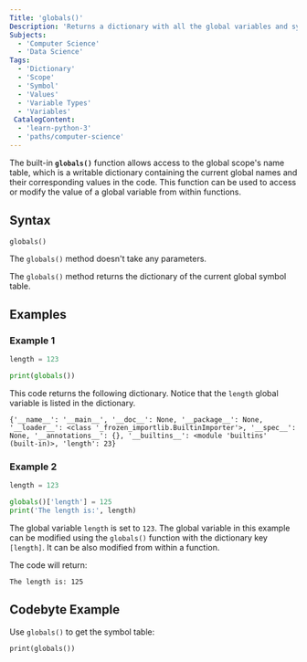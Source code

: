 ```yaml
---
Title: 'globals()'
Description: 'Returns a dictionary with all the global variables and symbols for the current program.'
Subjects:
  - 'Computer Science'
  - 'Data Science'
Tags:
  - 'Dictionary'
  - 'Scope'
  - 'Symbol'
  - 'Values'
  - 'Variable Types'
  - 'Variables'
 CatalogContent:
  - 'learn-python-3'
  - 'paths/computer-science'
---
```


The built-in **`globals()`** function allows access to the global scope's name table, which is a writable dictionary containing the current global names and their corresponding values in the code. This function can be used to access or modify the value of a global variable from within functions.

## Syntax

```shell
globals()
```

The `globals()` method doesn't take any parameters.

The `globals()` method returns the dictionary of the current global symbol table.

## Examples

### Example 1

```py
length = 123

print(globals())
```

This code returns the following dictionary. Notice that the `length` global variable is listed in the dictionary.

```shell
{'__name__': '__main__', '__doc__': None, '__package__': None, '__loader__': <class '_frozen_importlib.BuiltinImporter'>, '__spec__': None, '__annotations__': {}, '__builtins__': <module 'builtins' (built-in)>, 'length': 23}
```

### Example 2

```py
length = 123

globals()['length'] = 125
print('The length is:', length)
```

The global variable `length` is set to `123`. The global variable in this example can be modified using the `globals()` function with the dictionary key `[length]`. It can be also modified from within a function.

The code will return:

```shell
The length is: 125
```

## Codebyte Example

Use `globals()` to get the symbol table:

```codebyte/python
print(globals())
```